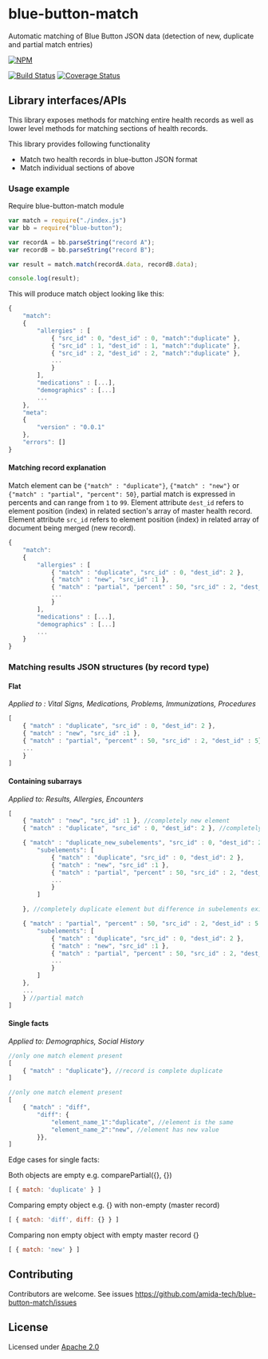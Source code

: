 blue-button-match
=================

Automatic matching of Blue Button JSON data (detection of new, duplicate and partial match entries)

[![NPM](https://nodei.co/npm/blue-button-match.png)](https://nodei.co/npm/blue-button-match/)

[![Build Status](https://travis-ci.org/amida-tech/blue-button-match.svg)](https://travis-ci.org/amida-tech/blue-button-match)
[![Coverage Status](https://coveralls.io/repos/amida-tech/blue-button-match/badge.png)](https://coveralls.io/r/amida-tech/blue-button-match)

## Library interfaces/APIs

This library exposes methods for matching entire health records as well as lower level methods for matching sections of health records.

This library provides following functionality

- Match two health records in blue-button JSON format
- Match individual sections of above

### Usage example

Require blue-button-match module

``` javascript
var match = require("./index.js") 
var bb = require("blue-button");

var recordA = bb.parseString("record A");
var recordB = bb.parseString("record B");

var result = match.match(recordA.data, recordB.data);

console.log(result);

```

This will produce match object looking like this:

```javascript
{
    "match":
    {
        "allergies" : [
            { "src_id" : 0, "dest_id" : 0, "match":"duplicate" },
            { "src_id" : 1, "dest_id" : 1, "match":"duplicate" },
            { "src_id" : 2, "dest_id" : 2, "match":"duplicate" },
            ...
            }
        ],
        "medications" : [...],
        "demographics" : [...]
        ...
    },
    "meta":
    {
    	"version" : "0.0.1"
	},
	"errors": []
}
```

#### Matching record explanation

Match element can be `{"match" : "duplicate"}`, `{"match" : "new"}` or `{"match" : "partial", "percent": 50}`, partial match is expressed in percents and can range from `1` to `99`. Element attribute `dest_id` refers to element position (index) in related section's array of master health record. Element attribute `src_id` refers to element position (index) in related array of document being merged (new record).

```javascript
{
    "match":
    {
        "allergies" : [
            { "match" : "duplicate", "src_id" : 0, "dest_id": 2 },
            { "match" : "new", "src_id" :1 },
            { "match" : "partial", "percent" : 50, "src_id" : 2, "dest_id" : 5},
            ...
            }
        ],
        "medications" : [...],
        "demographics" : [...]
        ...
    }
}
```

### Matching results JSON structures (by record type)

#### Flat

_Applied to : Vital Signs, Medications, Problems, Immunizations, Procedures_


``` javascript
[
    { "match" : "duplicate", "src_id" : 0, "dest_id": 2 },
    { "match" : "new", "src_id" :1 },
    { "match" : "partial", "percent" : 50, "src_id" : 2, "dest_id" : 5},
    ...
    }
]
```

#### Containing subarrays

_Applied to: Results, Allergies, Encounters_

``` javascript
[
    { "match" : "new", "src_id" :1 }, //completely new element
    { "match" : "duplicate", "src_id" : 0, "dest_id": 2 }, //completely duplicate element

    { "match" : "duplicate_new_subelements", "src_id" : 0, "dest_id": 2 
        "subelements": [
            { "match" : "duplicate", "src_id" : 0, "dest_id": 2 },
            { "match" : "new", "src_id" :1 },
            { "match" : "partial", "percent" : 50, "src_id" : 2, "dest_id" : 5},
            ...
            }
        ]

    }, //completely duplicate element but difference in subelements exists

    { "match" : "partial", "percent" : 50, "src_id" : 2, "dest_id" : 5
        "subelements": [
            { "match" : "duplicate", "src_id" : 0, "dest_id": 2 },
            { "match" : "new", "src_id" :1 },
            { "match" : "partial", "percent" : 50, "src_id" : 2, "dest_id" : 5},
            ...
            }
        ]
    }, 
    ...
    } //partial match
]
````

#### Single facts

_Applied to: Demographics, Social History_


``` javascript
//only one match element present
[
    { "match" : "duplicate"}, //record is complete duplicate
]
```

``` javascript
//only one match element present
[
    { "match" : "diff", 
        "diff": {
            "element_name_1":"duplicate", //element is the same
            "element_name_2":"new", //element has new value
        }},
]
```

Edge cases for single facts:

Both objects are empty e.g. comparePartial({}, {})

```javascript
[ { match: 'duplicate' } ]
```

Comparing empty object e.g. {} with non-empty (master record)

```javascript
[ { match: 'diff', diff: {} } ]
```

Comparing non empty object with empty master record {}
```javascript
[ { match: 'new' } ]
```

## Contributing

Contributors are welcome. See issues https://github.com/amida-tech/blue-button-match/issues

## License

Licensed under [Apache 2.0](./LICENSE)